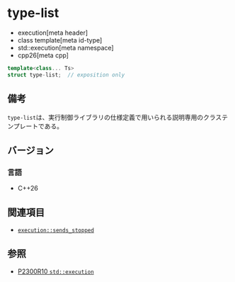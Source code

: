 # type-list
* execution[meta header]
* class template[meta id-type]
* std::execution[meta namespace]
* cpp26[meta cpp]

```cpp
template<class... Ts>
struct type-list;  // exposition only
```

## 備考
`type-list`は、実行制御ライブラリの仕様定義で用いられる説明専用のクラステンプレートである。


## バージョン
### 言語
- C++26


## 関連項目
- [`execution::sends_stopped`](sends_stopped.md)


## 参照
- [P2300R10 `std::execution`](https://www.open-std.org/jtc1/sc22/wg21/docs/papers/2024/p2300r10.html)
